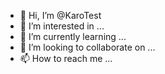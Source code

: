 - 👋 Hi, I’m @KaroTest
- 👀 I’m interested in ...
- 🌱 I’m currently learning ...
- 💞️ I’m looking to collaborate on ...
- 📫 How to reach me ...

<!---
KaroTest/KaroTest is a ✨ special ✨ repository because its `README.md` (this file) appears on your GitHub profile.
You can click the Preview link to take a look at your changes.
--->
